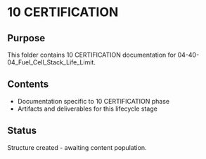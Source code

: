 # 10 CERTIFICATION

## Purpose
This folder contains 10 CERTIFICATION documentation for 04-40-04_Fuel_Cell_Stack_Life_Limit.

## Contents
- Documentation specific to 10 CERTIFICATION phase
- Artifacts and deliverables for this lifecycle stage

## Status
Structure created - awaiting content population.
